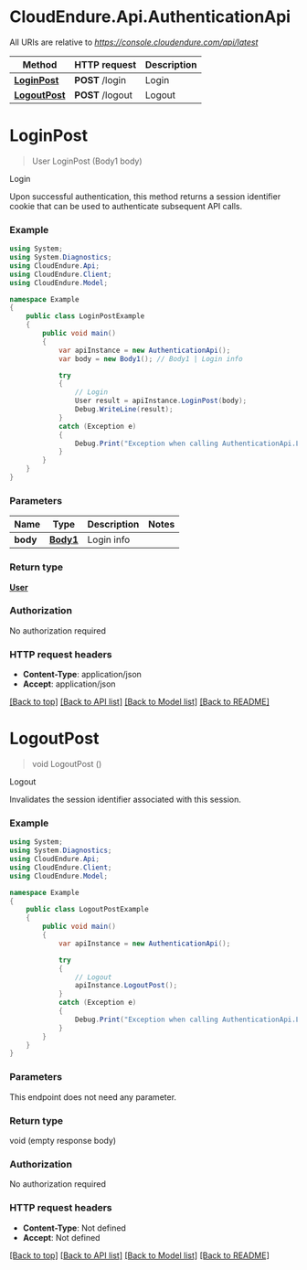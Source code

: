 # CloudEndure.Api.AuthenticationApi

All URIs are relative to *https://console.cloudendure.com/api/latest*

Method | HTTP request | Description
------------- | ------------- | -------------
[**LoginPost**](AuthenticationApi.md#loginpost) | **POST** /login | Login
[**LogoutPost**](AuthenticationApi.md#logoutpost) | **POST** /logout | Logout

<a name="loginpost"></a>
# **LoginPost**
> User LoginPost (Body1 body)

Login

Upon successful authentication, this method returns a session identifier cookie that can be used to authenticate subsequent API calls. 

### Example
```csharp
using System;
using System.Diagnostics;
using CloudEndure.Api;
using CloudEndure.Client;
using CloudEndure.Model;

namespace Example
{
    public class LoginPostExample
    {
        public void main()
        {
            var apiInstance = new AuthenticationApi();
            var body = new Body1(); // Body1 | Login info

            try
            {
                // Login
                User result = apiInstance.LoginPost(body);
                Debug.WriteLine(result);
            }
            catch (Exception e)
            {
                Debug.Print("Exception when calling AuthenticationApi.LoginPost: " + e.Message );
            }
        }
    }
}
```

### Parameters

Name | Type | Description  | Notes
------------- | ------------- | ------------- | -------------
 **body** | [**Body1**](Body1.md)| Login info | 

### Return type

[**User**](User.md)

### Authorization

No authorization required

### HTTP request headers

 - **Content-Type**: application/json
 - **Accept**: application/json

[[Back to top]](#) [[Back to API list]](../README.md#documentation-for-api-endpoints) [[Back to Model list]](../README.md#documentation-for-models) [[Back to README]](../README.md)
<a name="logoutpost"></a>
# **LogoutPost**
> void LogoutPost ()

Logout

Invalidates the session identifier associated with this session.

### Example
```csharp
using System;
using System.Diagnostics;
using CloudEndure.Api;
using CloudEndure.Client;
using CloudEndure.Model;

namespace Example
{
    public class LogoutPostExample
    {
        public void main()
        {
            var apiInstance = new AuthenticationApi();

            try
            {
                // Logout
                apiInstance.LogoutPost();
            }
            catch (Exception e)
            {
                Debug.Print("Exception when calling AuthenticationApi.LogoutPost: " + e.Message );
            }
        }
    }
}
```

### Parameters
This endpoint does not need any parameter.

### Return type

void (empty response body)

### Authorization

No authorization required

### HTTP request headers

 - **Content-Type**: Not defined
 - **Accept**: Not defined

[[Back to top]](#) [[Back to API list]](../README.md#documentation-for-api-endpoints) [[Back to Model list]](../README.md#documentation-for-models) [[Back to README]](../README.md)
